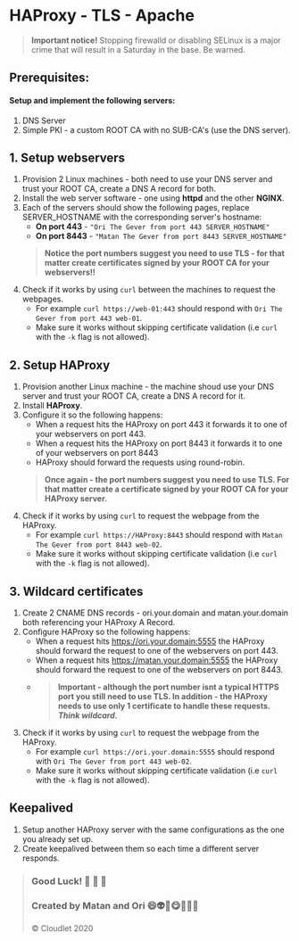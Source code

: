 # HAProxy - TLS - Apache
> **Important notice!** 
> Stopping firewalld or disabling SELinux is a major crime that will result in a Saturday in the base.
> Be warned.
## Prerequisites:
#### Setup and implement the following servers:
1.	DNS Server
2.	Simple PKI - a custom ROOT CA with no SUB-CA's (use the DNS server).

## 1. Setup webservers
1. Provision 2 Linux machines - both need to use your DNS server and trust your ROOT CA, create a DNS A record for both.
2.  Install the web server software - one using **httpd** and the other **NGINX**.
3. Each of the servers should show the following pages, replace SERVER_HOSTNAME with the corresponding server's hostname:
	*	**On port 443**  - ```"Ori The Gever from port 443 SERVER_HOSTNAME"```
	*	**On port 8443** - ```"Matan The Gever from port 8443 SERVER_HOSTNAME" ```
	> **Notice the port numbers suggest you need to use TLS - for that matter create certificates signed by your ROOT CA for your webservers!!**
4. Check if it works by using ```curl``` between the   machines to request the webpages.
	*	For example ```curl https://web-01:443``` should respond with ```Ori The Gever from port 443 web-01```.
	*	Make sure it works without skipping certificate validation (i.e ```curl``` with the ```-k``` flag is not allowed).

## 2. Setup HAProxy
1. Provision another Linux machine - the machine shoud use your DNS server and trust your ROOT CA, create a DNS A record for it.
2. Install **HAProxy**.
3. Configure it so the following happens:
	* When a request hits the HAProxy on port 443 it forwards it to one of your webservers on port 443.
	* When a request hits the HAProxy on port 8443 it forwards it to one of your webservers on port 8443
	* HAProxy should forward the requests using round-robin.
	> **Once again -  the port numbers suggest you need to use TLS. For that matter create a certificate signed by your ROOT CA for your HAProxy server.**
4. Check if it works by using ```curl```  to request the webpage from the HAProxy.
	*	For example ```curl https://HAProxy:8443``` should respond with ```Matan The Gever from port 8443 web-02```.
	*	Make sure it works without skipping certificate validation (i.e ```curl``` with the ```-k``` flag is not allowed).
## 3. Wildcard certificates
1. Create 2 CNAME DNS records - ori.your.domain and matan.your.domain both referencing your HAProxy A Record.
2. Configure HAProxy so the following happens:
	* When a request hits https://ori.your.domain:5555 the HAProxy should forward the request to one of the webservers on port 443.
	* When a request hits https://matan.your.domain:5555 the HAProxy should forward the request to one of the webservers on port 8443.
	* > **Important -  although the port number isnt a typical HTTPS port you still need to use TLS. In addition - the HAProxy needs to use only 1 certificate to handle these requests. *Think wildcard*.**
3.	Check if it works by using ```curl```  to request the webpage from the HAProxy.
	*	For example ```curl https://ori.your.domain:5555``` should respond with ```Ori The Gever from port 443 web-02```.
	*	Make sure it works without skipping certificate validation (i.e ```curl``` with the ```-k``` flag is not allowed).
## Keepalived
1. Setup another HAProxy server with the same configurations as the one you already set up.
2. Create keepalived between them so each time a different server responds.




>  ### Good Luck! :poop: :poop: :poop:
> ### Created by Matan and Ori :smile::alien::basketball::yum::gun::hocho::boom: 
> &copy; Cloudlet 2020
